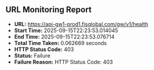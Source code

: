 ## URL Monitoring Report

- **URL:** https://api-gw1-prod1.fisglobal.com/gw/v1/health
- **Start Time:** 2025-09-15T22:23:53.014045
- **End Time:** 2025-09-15T22:23:53.076714
- **Total Time Taken:** 0.062669 seconds
- **HTTP Status Code:** 403
- **Status:** Failure
- **Failure Reason:** HTTP Status Code: 403
